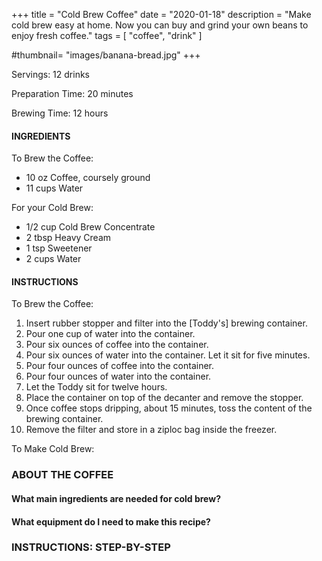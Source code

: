 +++
title = "Cold Brew Coffee"
date = "2020-01-18"
description = "Make cold brew easy at home. Now you can buy and grind your own beans to enjoy fresh coffee."
tags = [
    "coffee",
    "drink"
]

#thumbnail= "images/banana-bread.jpg"
+++

Servings: 12 drinks <!--more-->

Preparation Time: 20 minutes 

Brewing Time: 12 hours 

#### INGREDIENTS

To Brew the Coffee: 

* 10 oz Coffee, coursely ground
* 11 cups Water 

For your Cold Brew: 
* 1/2 cup Cold Brew Concentrate 
* 2 tbsp Heavy Cream 
* 1 tsp Sweetener 
* 2 cups Water 

#### INSTRUCTIONS 

To Brew the Coffee: 

1. Insert rubber stopper and filter into the [Toddy's] brewing container. 
2. Pour one cup of water into the container.
3. Pour six ounces of coffee into the container.
4. Pour six ounces of water into the container. Let it sit for five minutes.
5. Pour four ounces of coffee into the container.
6. Pour four ounces of water into the container.
7. Let the Toddy sit for twelve hours. 
8. Place the container on top of the decanter and remove the stopper.
9. Once coffee stops dripping, about 15 minutes, toss the content of the brewing container.
10. Remove the filter and store in a ziploc bag inside the freezer.  

To Make Cold Brew: 


### ABOUT THE COFFEE


#### What main ingredients are needed for cold brew?


#### What equipment do I need to make this recipe?


### INSTRUCTIONS: STEP-BY-STEP
